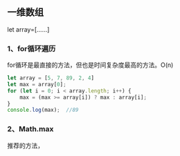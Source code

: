 ## 一维数组
let array=[......]
### 1、for循环遍历
for循环是最直接的方法，但也是时间复杂度最高的方法。O(n)

```js
let array = [5, 7, 89, 2, 4]
let max = array[0];
for (let i = 0; i < array.length; i++) {
    max = (max >= array[i]) ? max : array[i];
}
console.log(max);  //89
```

### 2、Math.max
推荐的方法，
